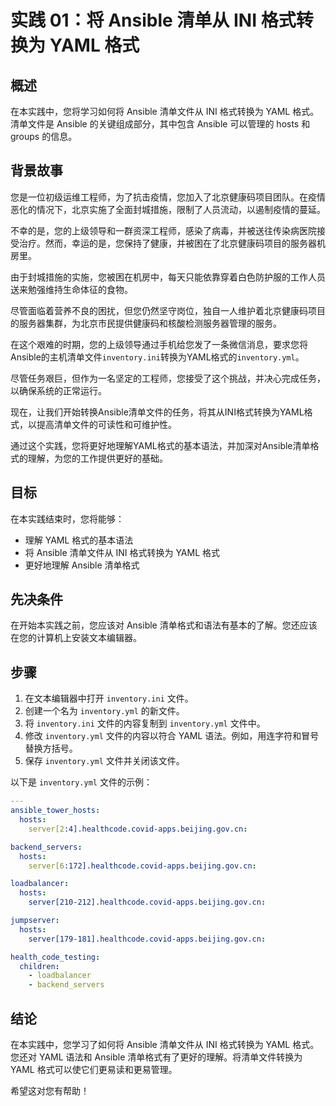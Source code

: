 # 实践 01：将 Ansible 清单从 INI 格式转换为 YAML 格式

## 概述

在本实践中，您将学习如何将 Ansible 清单文件从 INI 格式转换为 YAML 格式。清单文件是 Ansible 的关键组成部分，其中包含 Ansible 可以管理的 hosts 和 groups 的信息。

## 背景故事

您是一位初级运维工程师，为了抗击疫情，您加入了北京健康码项目团队。在疫情恶化的情况下，北京实施了全面封城措施，限制了人员流动，以遏制疫情的蔓延。

不幸的是，您的上级领导和一群资深工程师，感染了病毒，并被送往传染病医院接受治疗。然而，幸运的是，您保持了健康，并被困在了北京健康码项目的服务器机房里。

由于封城措施的实施，您被困在机房中，每天只能依靠穿着白色防护服的工作人员送来勉强维持生命体征的食物。

尽管面临着营养不良的困扰，但您仍然坚守岗位，独自一人维护着北京健康码项目的服务器集群，为北京市民提供健康码和核酸检测服务器管理的服务。

在这个艰难的时期，您的上级领导通过手机给您发了一条微信消息，要求您将Ansible的主机清单文件`inventory.ini`转换为YAML格式的`inventory.yml`。

尽管任务艰巨，但作为一名坚定的工程师，您接受了这个挑战，并决心完成任务，以确保系统的正常运行。

现在，让我们开始转换Ansible清单文件的任务，将其从INI格式转换为YAML格式，以提高清单文件的可读性和可维护性。

通过这个实践，您将更好地理解YAML格式的基本语法，并加深对Ansible清单格式的理解，为您的工作提供更好的基础。

## 目标

在本实践结束时，您将能够：

* 理解 YAML 格式的基本语法
* 将 Ansible 清单文件从 INI 格式转换为 YAML 格式
* 更好地理解 Ansible 清单格式

## 先决条件

在开始本实践之前，您应该对 Ansible 清单格式和语法有基本的了解。您还应该在您的计算机上安装文本编辑器。

## 步骤

1. 在文本编辑器中打开 `inventory.ini` 文件。
2. 创建一个名为 `inventory.yml` 的新文件。
3. 将 `inventory.ini` 文件的内容复制到 `inventory.yml` 文件中。
4. 修改 `inventory.yml` 文件的内容以符合 YAML 语法。例如，用连字符和冒号替换方括号。
5. 保存 `inventory.yml` 文件并关闭该文件。

以下是 `inventory.yml` 文件的示例：

```yaml
---
ansible_tower_hosts:
  hosts:
    server[2:4].healthcode.covid-apps.beijing.gov.cn:

backend_servers:
  hosts:
    server[6:172].healthcode.covid-apps.beijing.gov.cn:

loadbalancer:
  hosts:
    server[210-212].healthcode.covid-apps.beijing.gov.cn:

jumpserver:
  hosts:
    server[179-181].healthcode.covid-apps.beijing.gov.cn:

health_code_testing:
  children:
    - loadbalancer
    - backend_servers
```

## 结论

在本实践中，您学习了如何将 Ansible 清单文件从 INI 格式转换为 YAML 格式。您还对 YAML 语法和 Ansible 清单格式有了更好的理解。将清单文件转换为 YAML 格式可以使它们更易读和更易管理。


希望这对您有帮助！ 
